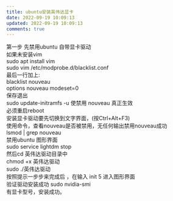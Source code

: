 ```yaml
---
title: ubuntu安装英伟达显卡
date: 2022-09-19 10:09:13
updated: 2022-09-19 10:09:13
comments: true
---
```

<!--StartFragment-->

第一步 先禁用ubuntu 自带显卡驱动\
如果未安装vim\
sudo apt install vim\
sudo vim /etc/modprobe.d/blacklist.conf\
最后一行加上:\
blacklist nouveau\
options nouveau modeset=0\
保存退出\
sudo update-initramfs -u 使禁用 nouveau 真正生效\
必须重启reboot\
安装显卡驱动要先切换到文字界面，(按Ctrl+Alt+F3)\
使用命令，查看nouveau是否被禁用，无任何输出禁用nouveau成功\
lsmod | grep nouveau\
禁用ubuntu 图形界面\
sudo service lightdm stop\
然后cd 英伟达驱动目录中\
chmod +x 英伟达驱动\
sudo ./英伟达驱动\
按照提示一步步来完成后 ，在输入 init 5 进入图形界面\
验证驱动安装成功 sudo nvidia-smi\
有显卡型号，安装成功。

<!--EndFragment-->